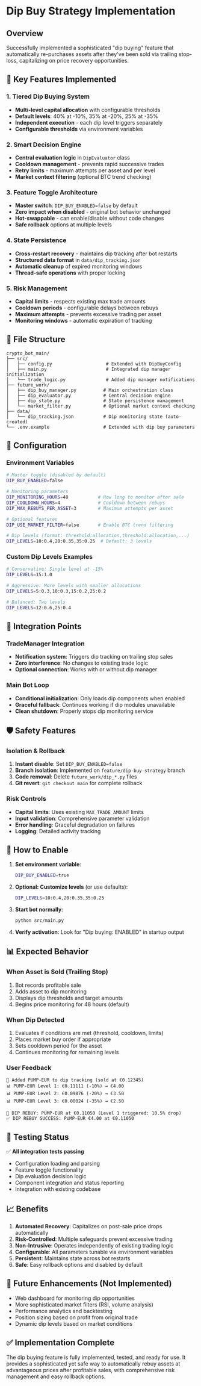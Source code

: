 # Dip Buy Strategy Implementation

## Overview
Successfully implemented a sophisticated "dip buying" feature that automatically re-purchases assets after they've been sold via trailing stop-loss, capitalizing on price recovery opportunities.

## 🎯 Key Features Implemented

### **1. Tiered Dip Buying System**
- **Multi-level capital allocation** with configurable thresholds
- **Default levels**: 40% at -10%, 35% at -20%, 25% at -35%
- **Independent execution** - each dip level triggers separately
- **Configurable thresholds** via environment variables

### **2. Smart Decision Engine** 
- **Central evaluation logic** in `DipEvaluator` class
- **Cooldown management** - prevents rapid successive trades
- **Retry limits** - maximum attempts per asset and per level
- **Market context filtering** (optional BTC trend checking)

### **3. Feature Toggle Architecture**
- **Master switch**: `DIP_BUY_ENABLED=false` by default
- **Zero impact when disabled** - original bot behavior unchanged
- **Hot-swappable** - can enable/disable without code changes
- **Safe rollback** options at multiple levels

### **4. State Persistence**
- **Cross-restart recovery** - maintains dip tracking after bot restarts
- **Structured data format** in `data/dip_tracking.json`
- **Automatic cleanup** of expired monitoring windows
- **Thread-safe operations** with proper locking

### **5. Risk Management**
- **Capital limits** - respects existing max trade amounts
- **Cooldown periods** - configurable delays between rebuys
- **Maximum attempts** - prevents excessive trading per asset
- **Monitoring windows** - automatic expiration of tracking

## 📁 File Structure

```
crypto_bot_main/
├── src/
│   ├── config.py                    # Extended with DipBuyConfig
│   ├── main.py                      # Integrated dip manager initialization
│   └── trade_logic.py               # Added dip manager notifications
├── future_work/
│   ├── dip_buy_manager.py          # Main orchestration class
│   ├── dip_evaluator.py            # Central decision engine
│   ├── dip_state.py                # State persistence management
│   └── market_filter.py            # Optional market context checking
├── data/
│   └── dip_tracking.json           # Dip monitoring state (auto-created)
└── .env.example                    # Extended with dip buy parameters
```

## 🔧 Configuration

### **Environment Variables**
```bash
# Master toggle (disabled by default)
DIP_BUY_ENABLED=false

# Monitoring parameters
DIP_MONITORING_HOURS=48           # How long to monitor after sale
DIP_COOLDOWN_HOURS=4              # Cooldown between rebuys
DIP_MAX_REBUYS_PER_ASSET=3        # Maximum attempts per asset

# Optional features  
DIP_USE_MARKET_FILTER=false       # Enable BTC trend filtering

# Dip levels (format: threshold:allocation,threshold:allocation,...)
DIP_LEVELS=10:0.4,20:0.35,35:0.25  # Default: 3 levels
```

### **Custom Dip Levels Examples**
```bash
# Conservative: Single level at -15% 
DIP_LEVELS=15:1.0

# Aggressive: More levels with smaller allocations
DIP_LEVELS=5:0.3,10:0.3,15:0.2,25:0.2

# Balanced: Two levels
DIP_LEVELS=12:0.6,25:0.4
```

## 🔄 Integration Points

### **TradeManager Integration**
- **Notification system**: Triggers dip tracking on trailing stop sales
- **Zero interference**: No changes to existing trade logic
- **Optional connection**: Works with or without dip manager

### **Main Bot Loop**
- **Conditional initialization**: Only loads dip components when enabled
- **Graceful fallback**: Continues working if dip modules unavailable
- **Clean shutdown**: Properly stops dip monitoring service

## 🛡️ Safety Features

### **Isolation & Rollback**
1. **Instant disable**: Set `DIP_BUY_ENABLED=false`
2. **Branch isolation**: Implemented on `feature/dip-buy-strategy` branch
3. **Code removal**: Delete `future_work/dip_*.py` files
4. **Git revert**: `git checkout main` for complete rollback

### **Risk Controls**
- **Capital limits**: Uses existing `MAX_TRADE_AMOUNT` limits
- **Input validation**: Comprehensive parameter validation
- **Error handling**: Graceful degradation on failures
- **Logging**: Detailed activity tracking

## 🚀 How to Enable

1. **Set environment variable**:
   ```bash
   DIP_BUY_ENABLED=true
   ```

2. **Optional: Customize levels** (or use defaults):
   ```bash
   DIP_LEVELS=10:0.4,20:0.35,35:0.25
   ```

3. **Start bot normally**:
   ```bash
   python src/main.py
   ```

4. **Verify activation**:
   Look for "Dip buying: ENABLED" in startup output

## 📊 Expected Behavior

### **When Asset is Sold (Trailing Stop)**
1. Bot records profitable sale
2. Adds asset to dip monitoring
3. Displays dip thresholds and target amounts
4. Begins price monitoring for 48 hours (default)

### **When Dip Detected**
1. Evaluates if conditions are met (threshold, cooldown, limits)
2. Places market buy order if appropriate
3. Sets cooldown period for the asset
4. Continues monitoring for remaining levels

### **User Feedback**
```
🎯 Added PUMP-EUR to dip tracking (sold at €0.12345)
📊 PUMP-EUR Level 1: €0.11111 (-10%) → €4.00
📊 PUMP-EUR Level 2: €0.09876 (-20%) → €3.50
📊 PUMP-EUR Level 3: €0.08024 (-35%) → €2.50

🛒 DIP REBUY: PUMP-EUR at €0.11050 (Level 1 triggered: 10.5% drop)
✅ DIP REBUY SUCCESS: PUMP-EUR €4.00 at €0.11050
```

## 🧪 Testing Status

✅ **All integration tests passing**
- Configuration loading and parsing
- Feature toggle functionality
- Dip evaluation decision logic
- Component integration and status reporting
- Integration with existing codebase

## 📈 Benefits

1. **Automated Recovery**: Capitalizes on post-sale price drops automatically
2. **Risk-Controlled**: Multiple safeguards prevent excessive trading
3. **Non-Intrusive**: Operates independently of existing trading logic
4. **Configurable**: All parameters tunable via environment variables
5. **Persistent**: Maintains state across bot restarts
6. **Safe**: Easy rollback options and disabled by default

## 🔮 Future Enhancements (Not Implemented)

- Web dashboard for monitoring dip opportunities
- More sophisticated market filters (RSI, volume analysis)
- Performance analytics and backtesting
- Position sizing based on profit from original trade
- Dynamic dip levels based on market conditions

## ✅ Implementation Complete

The dip buying feature is fully implemented, tested, and ready for use. It provides a sophisticated yet safe way to automatically rebuy assets at advantageous prices after profitable sales, with comprehensive risk management and easy rollback options.